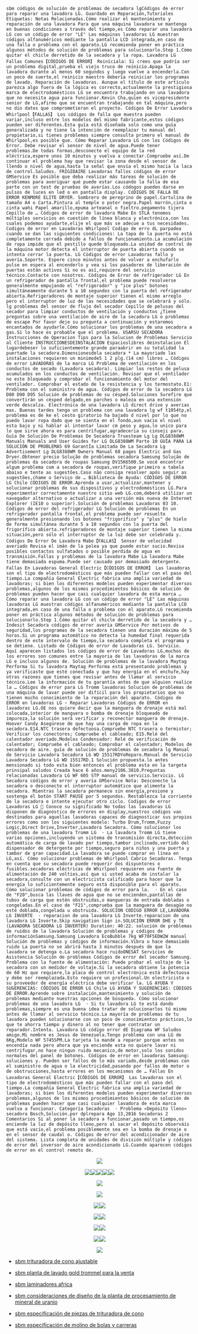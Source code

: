 
```
sbm códigos de solución de problemas de secadora lgCódigos de error para reparar una lavadora LG. Guardado en Reparación,Tutoriales Etiquetas: Notas Relacionadas.Cómo realizar el mantenimiento y reparación de una lavadora Para que una máquina lavadora se mantenga en buenas condiciones a través del tiempo,es Cómo reparar una lavadora LG con un código de error "LE" Las máquinas lavadoras LG muestran códigos alfanuméricos mediante la pantalla LCD integrada,en caso de una falla o problema con el aparato.LG recomienda poner en práctica algunos métodos de solución de problemas para solucionarlo.Step 1.Cómo quitar el chicle derretido de la secadora y la ropa. Lavadora LG Fallas Comunes【CÓDIGOS DE ERROR】 Reiníciala: Si crees que podría ser un problema digital,prueba el viejo truco de reinicio.Apaga la lavadora durante al menos 60 segundos y luego vuelve a encenderla.Con un poco de suerte,el reinicio maestro debería reiniciar los programas de lavado. Reparación de lavadoras. Aunque el título de este artículo parezca algo fuera de la lógica es correcto,actualmente la prestigiosa marca de electrodomésticos LG se encuentra trabajando en una lavadora que no necesita agua para funcionar.Kevin Cha,quien es vicepresidente senior de LG,afirmo que se encuentran trabajando en tal máquina,pero no dio datos que comprometieran el proyecto. Códigos De Error Lavadora Whirlpool【FALLAS】 Los códigos de falla que muestra pueden variar,incluso entre los modelos del mismo fabricante,estos códigos pueden ser diferentes.Esta guía está diseñada solo como una guía generalizada y no tiene la intención de reemplazar tu manual del propietario,si tienes problemas siempre consulta primero el manual de Whirlpool,es posible que. Cómo Reparar Lavadora LG con los Códigos de Error. Debe revisar el sensor de nivel de agua.Puede tener problemas.De todas formas,desconecte el equipo de la red eléctrica,espere unos 10 minutos y vuelva a conectar.Compruebe así.De continuar el problema hay que revisar la zona desde el sensor de llendo o nivel de agua,hasta la señal que envía el mismo hacia la laca de control.Saludos. FRIGIDAIRE Lavadoras fallos códigos de error GMService Es posible que deba realizar más tareas de solución de problemas para averiguar qué puede estar causando la falla de esa parte con un test de pruebas de averías.Los códogos pueden darse en pulsos de luces en led o en pantalla display. CóDIGOS DE FALLA DE ERROR KENMORE ELITE DRYER. Sombrero de peregrino de papel.Cartulina de tamaño A4 o Carta.Pintura al temple o poter negra.Papel marrón,cinta o cinta wahi Papel amarillo,epuma arteanal o fieltro.pegamento tijera Cepillo de … Códigos de error de lavadora Mabe En STLA tenemos múltiples servicios en cuestión de línea blanca y electrónica,con los cuales podemos ayudarte,elije el que más se adecue a tus necesidades. Codigos de error en Lavadoras Whirlpool Codigo de erro dL parpadea cuando se dan las siguientes condiciones: La tapa de la puerta no está completamente cerrada debido a fallos de funcionamiento.La acumulación de ropa impide que el pestillo quede bloqueado.La unidad de control de la máquina motor detecta el interruptor de puerta abierta cuando se intenta cerrar la puerta. LG Códigos de error Lavadoras fallo y avería.Soporte. Espere cinco minutos antes de volver a enchufarlo pulse en espera al encenderlo y vea si los pasadores de liberación de puertas están activos Si no es así,requiere del servicio técnico.Contacte con nosotros. Códigos de Error de refrigerador LG En un refrigerador de pantalla frontal,el problema puede resolverse generalmente empujando el "refrigerador" y "ice plus" botones simultáneamente durante 5 a 10 segundos con la puerta del refrigerador abierta.Refrigeradores de montaje superior tienen el mismo arreglo pero el interruptor de luz de las necesidades que se celebrará y sólo. lg problemas del sensor de flujo del secador Cepillo de pelusas del secador para limpiar conductos de ventilación y conductos ¿Tiene preguntas sobre una ventilación de aire de la secadora LG o problemas de escape Por favor deje su pregunta a continuación y estaremos encantados de ayudarle.Cómo solucionar los problemas de una secadora a gas.Si lo hace es probable que el problema. USARSU SECADORA Instrucciones de Operacion Tips para la Solucion de Problemas Servicio al Cliente INSTRUCCIONESDEINSTALACION Espacioslibres deinstalacion El lugardebeser lo suficientemente grande paraabrir en su totalidad la puertade la secadora.Dimensionesdela secadora * La mayoriade las instalaciones requieren un minimode5 1 2 plg.(14 cm) libres … Códigos de error LAVADORAS de la marca LG Problema de ventilación en los conductos de secado (Lavadora secadora). Limpiar los restos de pelusa acumulados en los conductos de ventilación. Revisar que el ventilador no este bloqueado y comprobar el funcionamiento del motor del ventilador. Comprobar el estado de la resistencia y los termostato.E1: Problema con el suministro de agua. Códigos de error de la secadora LG D80 D90 D95 Solución de problemas de su césped.Soluciones Surefire que convertirán un césped delgado,en parches o maleza en una extensión verde descalza. Electrónica de una lavadora LG direct drive y averias mas. Buenas tardes tengo un problema con una lavadora lg wf t1054tp,el problema es de ke el cesto giratorio ha bajado d nivel por lo que no puedo lavar ropa dado que se sienta en el fondo,aun vacio el nivel esta bajo y ni hablar al intentar lavar cm peso y agua,lo unico para lo que sirve ahora es para centrifugar,agradeceria su cinseji para. Guía De Solución De Problemas De Secadora Truesteam Lg Lg DLG8388WM Manuals Manuals and User Guides for LG DLG8388WM Parte 10 GUÍA PARA LA SOLUCIÓN DE PROBLEMAS 69 GarantÍa Limitada De La Secadora Lg Advertisement Lg DLG8388WM Owners Manual 68 pages Electric and Gas Dryer.Obtener precio Solução de problemas secadora Samsung Solução de problemas da secadora de roupas Samsung DV15K6500.Se você encontrar algum problema com a secadora de roupas,verifique primeiro a tabela abaixo e tente as sugestões.Caso não consiga resolver após seguir as sugestões,chame o Serviço de … Biblioteca de Ayuda: CÓDIGOS DE ERROR LG Chile CÓDIGOS DE ERROR.Aprenda a usar,actualizar,mantener y solucionar problemas de sus dispositivos y electrodomésticos LG.Para experimentar correctamente nuestro sitio web LG.com,deberá utilizar un navegador alternativo o actualizar a una versión más nueva de Internet Explorer (IE10 o superior).Solución de problemas Lavadoras 03 10. Códigos de error del refrigerador LG Solución de problemas En un refrigerador pantalla frontal,el problema puede ser resuelto generalmente presionando los botones "frigorífico" y "plus" de hielo de forma simultánea durante 5 a 10 segundos con la puerta del frigorífico abierta.refrigeradores de montaje superior tienen la misma situación,pero sólo el interruptor de la luz debe ser celebrada y. Códigos De Error De Lavadora Mabe【FALLAS】 Sensor de velocidad averiado Revisa el imán de la polea ya que puede estar sucio.Revisa posibles contactos sulfatados o posible perdida de agua en transmisión.Fallas y problemas de la lavadora Mabe La lavadora Mabe tiene demasiada espuma.Puede ser causado por demasiado detergente. Fallas En Lavadoras General Electric【CÓDIGOS DE ERROR】 Las lavadoras son el tipo de electrodomésticos que más pueden fallar con el paso del tiempo.La compañía General Electric fabrica una amplia variedad de lavadoras; si bien los diferentes modelos pueden experimentar diversos problemas,algunos de los mismos procedimientos básicos de solución de problemas pueden hacer que casi cualquier lavadora de esta marca … Cómo reparar una lavadora LG con un código de error "LE" Las máquinas lavadoras LG muestran códigos alfanuméricos mediante la pantalla LCD integrada,en caso de una falla o problema con el aparato.LG recomienda poner en práctica algunos métodos de solución de problemas para solucionarlo.Step 1.Cómo quitar el chicle derretido de la secadora y … Indesit Secadora códigos de error avería GMService Por motivos de seguridad,los programas de la secadora tienen una duración máxima de 5 horas.Si un programa automático no detecta la humedad final requerida dentro de este intervalo de tiempo,la secadora completa el programa y se detiene. Listado de Códigos de error de Lavadoras LG. Servicio. Aquí aparecen listados los códigos de error de Lavadoras LG,muchos de los errores son comunes entre la mayoria de las lavadoras de la marca LG e incluso algunos de. Solución de problemas de la lavadora Maytag Performa Si tu lavadora Maytag Performa está presentando problemas y ya verificaste que esté conectada y que hay energía en el enchufe,hay otras razones que tienes que revisar antes de llamar al servicio técnico.Lee la información de tu garantía antes de que alguien realice la … Códigos de error para LG Tromm lavadoras Solución de problemas de una máquina de lavar puede ser difícil para los propietarios que no tienen mucho conocimiento de la reparación del aparato. Códigos de ERROR en lavadoras LG ⋆ Reparar Lavadoras Códigos de ERROR en lavadoras LG.OE nos quiere decir que la manguera de drenaje está mal colocada,interior de manguera o bomba de drenaje bloqueado de impureza,la solución será verificar y reconectar manguera de drenaje. Hoover Candy Asegúrese de que hay una carga de ropa en la secadora.E14.NTC trasera defectuosa.Compruebe NTC trasera o termistor; Verificar los conectores; Compruebe el cableado; E15.Relé del calentador averiado.Modelos Condensador: Relé de verificación de calentador; Compruebe el cableado; Comprobar el calentador; Modelos de secadora de aire. guía de solución de problemas de secadora lg Manual de Servicio Lavadora Secadora LG WD 15517RDYoReparo.Manual de Servicio Lavadora Secadora LG WD 15517RD.1 Solución propuesta.lo antes mensionado si todo esta bien entonces el problema esta en la targeta prinsipal saludos Creada hace 6 años.meny2106.3810.Preguntas relacionadas Lavadora LG WF 605 STP manual de servicio.Servicio. LG Secadora códigos de error y avería GMService Nota: Desconecte la secadora o desconecte el interruptor automático que alimenta la secadora. Mientras la secadora permanece sin energía,presione y sostenga el botón START PAUSE por 5 segundos. Restablezca la corriente de la secadora e intente ejecutar otro ciclo. Codigos de error Lavadoras LG 🥇 Conoce su significado No todas las lavadoras LG disponen de diagnóstico de errores en display,nuestros códigos van destinados para aquellas lavadoras capaces de diagnosticar sus propios errores como son los siguientes modelo: Turbo Drum,Tromm,Fuzzy Logic,Direct Drive,Inverter,Lavadora Secadora. Cómo solucionar los problemas de una lavadora Tromm LG  · La lavadora Tromm LG tiene varias opciones,incluyendo un sistema de transmisión directa,detección automática de carga de lavado por tiempo,tambor inclinado,vertido del dispensador de detergente por tiempo,seguro para niños y una puerta y tambor de gran capacidad.La lavadora se puede comprar en línea en LG,así. Cómo solucionar problemas de Whirlpool Cabrio Secadoras. Tenga en cuenta que su secadora puede requerir dos disyuntores o fusibles.secadoras eléctricas de Whirlpool requieren una fuente de alimentación de 240 voltios,así que si usted acaba de instalar la secadora,consulte con un electricista calificado para hacer que la energía lo suficientemente seguro está disponible para el aparato. Cómo solucionar problemas de códigos de error para la.  · En el caso de "F20",busca las llaves de agua que no se encienden,pantallas de tubos de carga que estén obstruidas,o mangueras de entrada dobladas o congeladas.En el caso de "F21",comprueba que la manguera de desagüe no esté doblada,congelada u obstruida. SOLUCION CODIGO ERROR LE,LAVADORA LG INVERTE  · reparacion de una lavadora LG Inverte.reparacion de una lavadora LG Inverte.Skip navigation Sign in.SOLUCIÓN ERROR DHE y TE (LAVADORA SECADORA LG INVERTER) Duration: 40:22. solución de problemas de ruidos de la lavadora Solución de problemas y códigos de informaciónSamsung.Samsung Lavadora EcoBubble 7kg WF70F5EDW2W manual Solución de problemas y códigos de información.Vibra o hace demasiado ruido La puerta no se abrirá hasta 3 minutos después de que la lavadora se detenga o.La secadora hace ruidoONESAT Servicios de Asistencia Solución de problemas Códigos de error del secador Samsung. Problema con la fuente de alimentación: Puede probar el voltaje de la secadora con un medidor de voltaje.Si la secadora obtiene la potencia de 60 Hz que requiere,la placa de control electrónica está defectuosa y debe ser reemplazada.Esto requiere un profesional.Un electricista o su proveedor de energía eléctrica debe verificar la. LG AYUDA Y SUGERENCIAS: CÓDIGOS DE ERROR LG Chile LG AYUDA Y SUGERENCIAS: CÓDIGOS DE ERROR.Aprende sobre instalación,mantenimiento y solución de problemas mediante nuestras opciones de búsqueda. Cómo solucionar problemas de una lavadora LG  · Si tu lavadora LG te está dando problemas,siempre es una buena idea tratar de solucionarlos tú mismo antes de llamar al servicio técnico.La mayoría de problemas de tu lavadora pueden solucionarse con un poco de conocimientos prácticos,lo que te ahorra tiempo y dinero al no tener que contratar un reparador.Intenta. Lavadora LG código error dE Diagrama WF Saludos amigo.Mi nombre es Jesus de Venezuela.Tengo problema con una LG de 6Kg,Modelo WF 5745SPM.La tarjeta la mandé a reparar porque antes no encendía nada pero ahora que ya enciende esta no quiere lavar ni centrifugar,no hace ningun ruido mecanico,de motor,solo los sonidos normales del panel de botones. Códigos de error en lavadoras Samsung: soluciones y. Pueden ser fallos de lo más variado,desde problemas con el suministro de agua o la electricidad,pasando por fallos de motor o de obstrucciones,hasta errores en los mecanismos de … Fallas En Lavadoras General Electric【CÓDIGOS DE ERROR】 Las lavadoras son el tipo de electrodomésticos que más pueden fallar con el paso del tiempo.La compañía General Electric fabrica una amplia variedad de lavadoras; si bien los diferentes modelos pueden experimentar diversos problemas,algunos de los mismos procedimientos básicos de solución de problemas pueden hacer que casi cualquier lavadora de esta marca vuelva a funcionar. Categoría Secadoras  · Problema «Depósito lleno» secadora Bosch,Solución.por dplrepara Ago 13,2016 Secadoras 2 Comentarios Si al poner la secadora a funcionar,pasado un tiempo,os enciende la luz de depósito lleno,pero al sacar el depósito observáis que está vacío,el problema posiblemente sea en la bomba de drenaje o en el sensor de caudal o. Códigos de error del acondicionador de aire del sistema. Lista completa de unidades de división múltiple y códigos de error del inversor de aire acondicionado LG.Cuando aparecen códigos de error en el control remoto de. 
```

<div align="center">

<a href="https://es-crusher.shibang-china.com/github&k=sbm+c%C3%B3digos+de+soluci%C3%B3n+de+problemas+de+secadora+lg"><img src="https://static.shibang-china.com/es/crusher/logo.jpg"></a>

<a href="https://es-crusher.shibang-china.com/github&k=sbm+c%C3%B3digos+de+soluci%C3%B3n+de+problemas+de+secadora+lg"><img src="https://static.shibang-china.com/es/crusher/index.jpg"></a><a href="https://es-crusher.shibang-china.com/material.htmlgithub&k=sbm+c%C3%B3digos+de+soluci%C3%B3n+de+problemas+de+secadora+lg"><img src="https://static.shibang-china.com/es/crusher/material.jpg"></a><a href="https://es-crusher.shibang-china.com/application.htmlgithub&k=sbm+c%C3%B3digos+de+soluci%C3%B3n+de+problemas+de+secadora+lg"><img src="https://static.shibang-china.com/es/crusher/application.jpg"></a><a href="https://es-crusher.shibang-china.com/aboutus.htmlgithub&k=sbm+c%C3%B3digos+de+soluci%C3%B3n+de+problemas+de+secadora+lg"><img src="https://static.shibang-china.com/es/crusher/aboutus.jpg"></a><a href="https://es-crusher.shibang-china.com/contact.htmlgithub&k=sbm+c%C3%B3digos+de+soluci%C3%B3n+de+problemas+de+secadora+lg"><img src="https://static.shibang-china.com/es/crusher/contact.jpg"></a>

<a href="https://es-crusher.shibang-china.com/github&k=sbm+c%C3%B3digos+de+soluci%C3%B3n+de+problemas+de+secadora+lg"><img src="https://static.shibang-china.com/es/crusher/banner.jpg"></a>

<a href="https://swt.shibang-china.com/github&k=sbm+c%C3%B3digos+de+soluci%C3%B3n+de+problemas+de+secadora+lg"><img src="https://static.shibang-china.com/es/crusher/text.jpg"></a>

<a href="https://swt.shibang-china.com/github&k=sbm+c%C3%B3digos+de+soluci%C3%B3n+de+problemas+de+secadora+lg"><img src="https://static.shibang-china.com/es/crusher/chat.jpg"></a><a href="https://es-crusher.shibang-china.com/contact.htmlgithub&k=sbm+c%C3%B3digos+de+soluci%C3%B3n+de+problemas+de+secadora+lg"><img src="https://static.shibang-china.com/es/crusher/message.jpg"></a>

<a href="https://es-crusher.shibang-china.com/products/pe.htmlgithub&k=sbm+c%C3%B3digos+de+soluci%C3%B3n+de+problemas+de+secadora+lg"><img src="https://static.shibang-china.com/es/crusher/pe.jpg"></a><a href="https://es-crusher.shibang-china.com/products/pf.htmlgithub&k=sbm+c%C3%B3digos+de+soluci%C3%B3n+de+problemas+de+secadora+lg"><img src="https://static.shibang-china.com/es/crusher/pf.jpg"></a>

<a href="https://es-crusher.shibang-china.com/products/hpt.htmlgithub&k=sbm+c%C3%B3digos+de+soluci%C3%B3n+de+problemas+de+secadora+lg"><img src="https://static.shibang-china.com/es/crusher/hpt.jpg"></a><a href="https://es-crusher.shibang-china.com/products/vsi.htmlgithub&k=sbm+c%C3%B3digos+de+soluci%C3%B3n+de+problemas+de+secadora+lg"><img src="https://static.shibang-china.com/es/crusher/vsi.jpg"></a>

<a href="https://es-crusher.shibang-china.com/products/klv.htmlgithub&k=sbm+c%C3%B3digos+de+soluci%C3%B3n+de+problemas+de+secadora+lg"><img src="https://static.shibang-china.com/es/crusher/klv.jpg"></a><a href="https://es-crusher.shibang-china.com/products/portable.htmlgithub&k=sbm+c%C3%B3digos+de+soluci%C3%B3n+de+problemas+de+secadora+lg"><img src="https://static.shibang-china.com/es/crusher/portable.jpg"></a>

<a href="https://swt.shibang-china.com/github&k=sbm+c%C3%B3digos+de+soluci%C3%B3n+de+problemas+de+secadora+lg"><img src="https://static.shibang-china.com/es/crusher/case.jpg"></a>

</div>


* [sbm trituradora de cono ajustable](sbm%20trituradora%20de%20cono%20ajustable.md)

* [sbm planta de lavado gold trommel para la venta](sbm%20planta%20de%20lavado%20gold%20trommel%20para%20la%20venta.md)

* [sbm laminadores africa](sbm%20laminadores%20africa.md)

* [sbm consideraciones de diseño de la planta de procesamiento de mineral de uranio](sbm%20consideraciones%20de%20dise%C3%B1o%20de%20la%20planta%20de%20procesamiento%20de%20mineral%20de%20uranio.md)

* [sbm especificación de piezas de trituradora de cono](sbm%20especificaci%C3%B3n%20de%20piezas%20de%20trituradora%20de%20cono.md)

* [sbm especificación de molino de bolas y carreras](sbm%20especificaci%C3%B3n%20de%20molino%20de%20bolas%20y%20carreras.md)